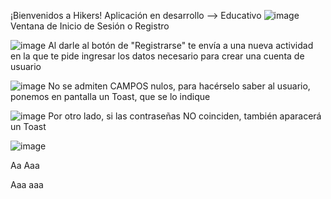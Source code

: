 ¡Bienvenidos a Hikers! Aplicación en desarrollo --> Educativo
![image](https://github.com/user-attachments/assets/72f63574-3112-4289-ba04-5ca183a1b882)
Ventana de Inicio de Sesión o Registro


![image](https://github.com/user-attachments/assets/74a9125b-7c96-4392-bcb9-aa3efec9d19c)
Al darle al botón de "Registrarse" te envía a una nueva actividad en la que te pide ingresar los datos necesario para crear una cuenta de usuario


![image](https://github.com/user-attachments/assets/794aefc9-d612-4548-bdb3-fbba99cd7b1b)
No se admiten CAMPOS nulos, para hacérselo saber al usuario, ponemos en pantalla un Toast, que se lo indique


![image](https://github.com/user-attachments/assets/95d1f6cd-867d-4c50-97c5-bf011f25dab5)
Por otro lado, si las contraseñas NO coinciden, también aparacerá un Toast

![image](https://github.com/user-attachments/assets/b84bd9e1-5105-49a6-9278-0198d9989c86)

Aa
Aaa

Aaa
aaa





